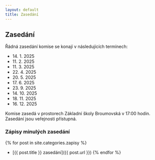 ```yaml
---
layout: default
title: Zasedání
---
```


## Zasedání

Řádná zasedání komise se konají v následujících termínech:

* 14\. 1\. 2025
* 11\. 2\. 2025
* 11\. 3\. 2025
* 22\. 4\. 2025
* 20\. 5\. 2025
* 17\. 6\. 2025
* 23\. 9\. 2025
* 14\. 10\. 2025
* 18\. 11\. 2025
* 16\. 12\. 2025

Komise zasedá v prostorech Základní školy Broumovská v 17:00 hodin. Zasedání
jsou veřejnosti přístupná.

### Zápisy minulých zasedání

{% for post in site.categories.zapisy %}
* [{{ post.title }} zasedání]({{ post.url }})
{% endfor %}
